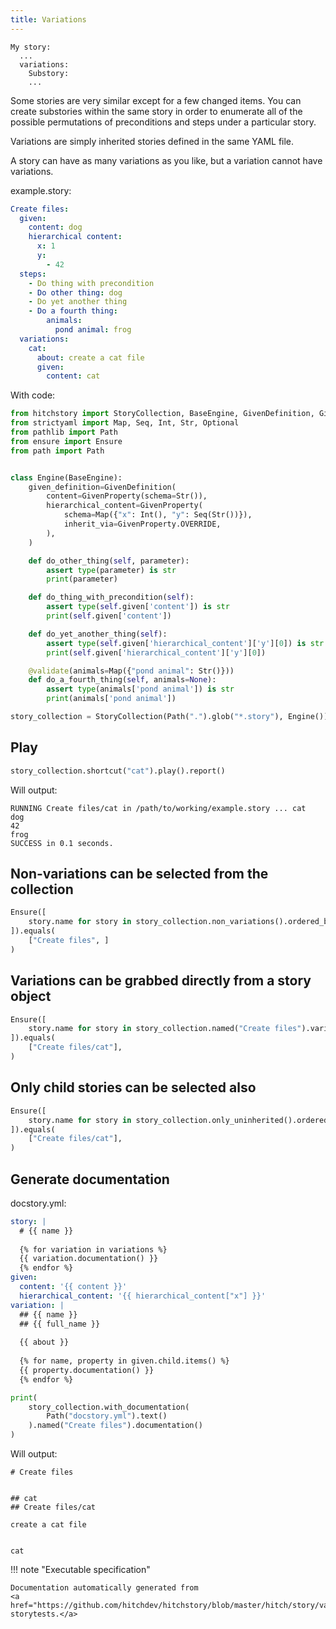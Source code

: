 ```yaml
---
title: Variations
---
```




```
My story:
  ...
  variations:
    Substory:
    ...
```

Some stories are very similar except for a few changed items. You
can create substories within the same story in order to enumerate
all of the possible permutations of preconditions and steps
under a particular story.

Variations are simply inherited stories defined in the same YAML
file.

A story can have as many variations as you like, but a variation
cannot have variations.




example.story:

```yaml
Create files:
  given:
    content: dog
    hierarchical content:
      x: 1
      y:
        - 42
  steps:
    - Do thing with precondition
    - Do other thing: dog
    - Do yet another thing
    - Do a fourth thing:
        animals:
          pond animal: frog
  variations:
    cat:
      about: create a cat file
      given:
        content: cat
```

With code:

```python
from hitchstory import StoryCollection, BaseEngine, GivenDefinition, GivenProperty, validate
from strictyaml import Map, Seq, Int, Str, Optional
from pathlib import Path
from ensure import Ensure
from path import Path


class Engine(BaseEngine):
    given_definition=GivenDefinition(
        content=GivenProperty(schema=Str()),
        hierarchical_content=GivenProperty(
            schema=Map({"x": Int(), "y": Seq(Str())}),
            inherit_via=GivenProperty.OVERRIDE,
        ),
    )

    def do_other_thing(self, parameter):
        assert type(parameter) is str
        print(parameter)

    def do_thing_with_precondition(self):
        assert type(self.given['content']) is str
        print(self.given['content'])

    def do_yet_another_thing(self):
        assert type(self.given['hierarchical_content']['y'][0]) is str
        print(self.given['hierarchical_content']['y'][0])

    @validate(animals=Map({"pond animal": Str()}))
    def do_a_fourth_thing(self, animals=None):
        assert type(animals['pond animal']) is str
        print(animals['pond animal'])

story_collection = StoryCollection(Path(".").glob("*.story"), Engine())

```




## Play







```python
story_collection.shortcut("cat").play().report()

```

Will output:
```
RUNNING Create files/cat in /path/to/working/example.story ... cat
dog
42
frog
SUCCESS in 0.1 seconds.
```





## Non-variations can be selected from the collection







```python
Ensure([
    story.name for story in story_collection.non_variations().ordered_by_name()
]).equals(
    ["Create files", ]
)

```




## Variations can be grabbed directly from a story object







```python
Ensure([
    story.name for story in story_collection.named("Create files").variations
]).equals(
    ["Create files/cat"],
)

```




## Only child stories can be selected also







```python
Ensure([
    story.name for story in story_collection.only_uninherited().ordered_by_name()
]).equals(
    ["Create files/cat"],
)

```




## Generate documentation





docstory.yml:

```yaml
story: |
  # {{ name }}
  
  {% for variation in variations %}
  {{ variation.documentation() }}
  {% endfor %}
given:
  content: '{{ content }}'
  hierarchical_content: '{{ hierarchical_content["x"] }}'
variation: |
  ## {{ name }}
  ## {{ full_name }}
  
  {{ about }}
  
  {% for name, property in given.child.items() %}
  {{ property.documentation() }}
  {% endfor %}
```




```python
print(
    story_collection.with_documentation(
        Path("docstory.yml").text()
    ).named("Create files").documentation()
)

```

Will output:
```
# Create files


## cat
## Create files/cat

create a cat file


cat
```










!!! note "Executable specification"

    Documentation automatically generated from 
    <a href="https://github.com/hitchdev/hitchstory/blob/master/hitch/story/variations.story">variations.story
    storytests.</a>

